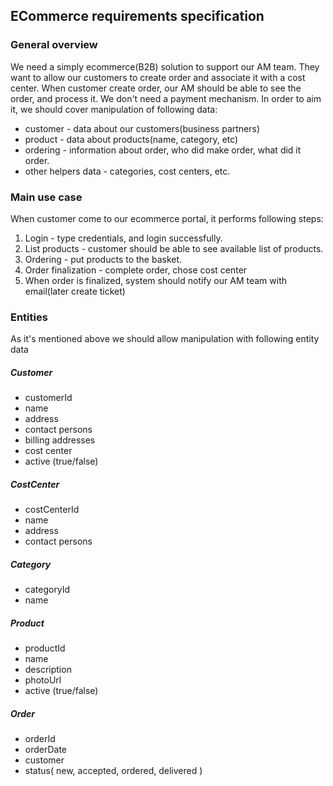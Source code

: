 ## ECommerce requirements specification

### General overview 

We need a simply ecommerce(B2B) solution to support our AM team. They want to allow our customers to create order and associate it
with a cost center. When customer create order, our AM should be able to see the order, and process it. We don't need a payment mechanism.
In order to aim it, we should cover manipulation of following data:  
* customer - data about our customers(business partners) 
* product - data about products(name, category, etc) 
* ordering - information about order, who did make order, what did it order.
* other helpers data - categories, cost centers, etc.

### Main use case

When customer come to our ecommerce portal, it performs following steps:
1. Login - type credentials, and login successfully.
2. List products - customer should be able to see available list of products.
3. Ordering - put products to the basket.
4. Order finalization - complete order, chose cost center
5. When order is finalized, system should notify our AM team with email(later create ticket)

### Entities
As it's mentioned above we should allow manipulation with following entity data
##### Customer 
* customerId
* name
* address
* contact persons
* billing addresses
* cost center
* active (true/false)

##### CostCenter
* costCenterId
* name
* address
* contact persons

##### Category
* categoryId
* name

##### Product
* productId
* name
* description
* photoUrl
* active (true/false)

##### Order
* orderId
* orderDate
* customer
* status( new, accepted, ordered, delivered )


